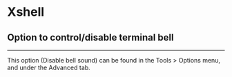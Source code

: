 # Xshell

## Option to control/disable terminal bell
---
This option (Disable bell sound) can be found in the Tools > Options menu, and under the Advanced tab.
